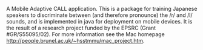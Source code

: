 A Mobile Adaptive CALL application. This is a package for training Japanese speakers to discriminate between (and therefore pronounce) the /r/ and /l/ sounds, and is implemented in java for deployment on mobile devices. It is the result of a research project funded by the EPSRC (Grant #GR/S55095/02). For more information see the Mac homepage http://people.brunel.ac.uk/~hsstmmu/mac_project.htm.
